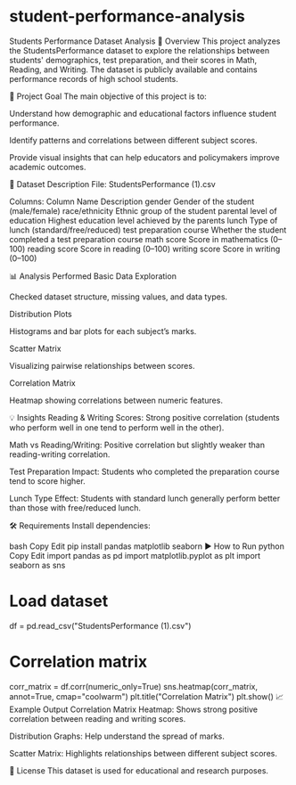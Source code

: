 # student-performance-analysis
Students Performance Dataset Analysis
📌 Overview
This project analyzes the StudentsPerformance dataset to explore the relationships between students' demographics, test preparation, and their scores in Math, Reading, and Writing.
The dataset is publicly available and contains performance records of high school students.

🎯 Project Goal
The main objective of this project is to:

Understand how demographic and educational factors influence student performance.

Identify patterns and correlations between different subject scores.

Provide visual insights that can help educators and policymakers improve academic outcomes.

📂 Dataset Description
File: StudentsPerformance (1).csv

Columns:
Column Name	Description
gender	Gender of the student (male/female)
race/ethnicity	Ethnic group of the student
parental level of education	Highest education level achieved by the parents
lunch	Type of lunch (standard/free/reduced)
test preparation course	Whether the student completed a test preparation course
math score	Score in mathematics (0–100)
reading score	Score in reading (0–100)
writing score	Score in writing (0–100)

📊 Analysis Performed
Basic Data Exploration

Checked dataset structure, missing values, and data types.

Distribution Plots

Histograms and bar plots for each subject’s marks.

Scatter Matrix

Visualizing pairwise relationships between scores.

Correlation Matrix

Heatmap showing correlations between numeric features.

💡 Insights
Reading & Writing Scores: Strong positive correlation (students who perform well in one tend to perform well in the other).

Math vs Reading/Writing: Positive correlation but slightly weaker than reading-writing correlation.

Test Preparation Impact: Students who completed the preparation course tend to score higher.

Lunch Type Effect: Students with standard lunch generally perform better than those with free/reduced lunch.

🛠️ Requirements
Install dependencies:

bash
Copy
Edit
pip install pandas matplotlib seaborn
▶️ How to Run
python
Copy
Edit
import pandas as pd
import matplotlib.pyplot as plt
import seaborn as sns

# Load dataset
df = pd.read_csv("StudentsPerformance (1).csv")

# Correlation matrix
corr_matrix = df.corr(numeric_only=True)
sns.heatmap(corr_matrix, annot=True, cmap="coolwarm")
plt.title("Correlation Matrix")
plt.show()
📈 Example Output
Correlation Matrix Heatmap: Shows strong positive correlation between reading and writing scores.

Distribution Graphs: Help understand the spread of marks.

Scatter Matrix: Highlights relationships between different subject scores.

📜 License
This dataset is used for educational and research purposes.


